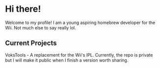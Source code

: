 # Hi there!

Welcome to my profile! I am a young aspiring homebrew developer for the Wii. Not much else to say really lol.

## Current Projects

VoksTools - A replacement for the Wii's IPL. Currently, the repo is private but I will make it public when I finish a version worth sharing.

<!--
**Voksius/Voksius** is a ✨ _special_ ✨ repository because its `README.md` (this file) appears on your GitHub profile.

Here are some ideas to get you started:

- 🔭 I’m currently working on ...
- 🌱 I’m currently learning ...
- 👯 I’m looking to collaborate on ...
- 🤔 I’m looking for help with ...
- 💬 Ask me about ...
- 📫 How to reach me: ...
- 😄 Pronouns: ...
- ⚡ Fun fact: ...
-->
